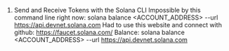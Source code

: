 1) Send and Receive Tokens with the Solana CLI
    Impossible by this command line right now:
        solana balance <ACCOUNT_ADDRESS> --url https://api.devnet.solana.com
    Had to use this website and connect with github:
        https://faucet.solana.com/
    Balance:
        solana balance <ACCOUNT_ADDRESS> --url https://api.devnet.solana.com
